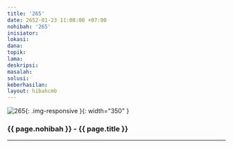 ```yaml
---
title: '265'
date: 2652-01-23 11:08:00 +07:00
nohibah: '265'
inisiator:
lokasi:
dana:
topik:
lama:
deskripsi:
masalah:
solusi:
keberhasilan:
layout: hibahcmb
---
```


![265](/static/img/hibahcmb/265.png){: .img-responsive }{: width="350" }

### {{ page.nohibah }} - {{ page.title }}

---
